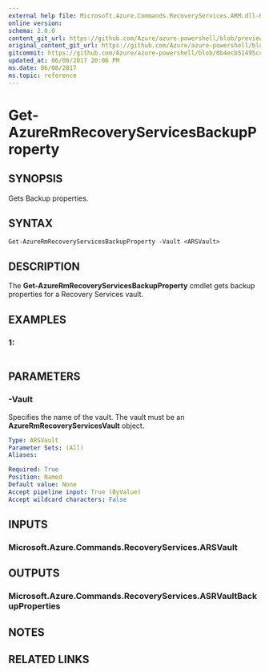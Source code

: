 ```yaml
---
external help file: Microsoft.Azure.Commands.RecoveryServices.ARM.dll-Help.xml
online version:
schema: 2.0.0
content_git_url: https://github.com/Azure/azure-powershell/blob/preview/src/ResourceManager/RecoveryServices/Commands.RecoveryServices/help/Get-AzureRmRecoveryServicesBackupProperty.md
original_content_git_url: https://github.com/Azure/azure-powershell/blob/preview/src/ResourceManager/RecoveryServices/Commands.RecoveryServices/help/Get-AzureRmRecoveryServicesBackupProperty.md
gitcommit: https://github.com/Azure/azure-powershell/blob/0b4ecb51495cc4a808ac05ad5254511b7140362b
updated_at: 06/08/2017 20:06 PM
ms.date: 06/08/2017
ms.topic: reference
---
```


# Get-AzureRmRecoveryServicesBackupProperty

## SYNOPSIS
Gets Backup properties.

## SYNTAX

```
Get-AzureRmRecoveryServicesBackupProperty -Vault <ARSVault>
```

## DESCRIPTION
The **Get-AzureRmRecoveryServicesBackupProperty** cmdlet gets backup properties for a Recovery Services vault.

## EXAMPLES

### 1:
```
```

## PARAMETERS

### -Vault
Specifies the name of the vault.
The vault must be an **AzureRmRecoveryServicesVault** object.

```yaml
Type: ARSVault
Parameter Sets: (All)
Aliases: 

Required: True
Position: Named
Default value: None
Accept pipeline input: True (ByValue)
Accept wildcard characters: False
```

## INPUTS

### Microsoft.Azure.Commands.RecoveryServices.ARSVault


## OUTPUTS

### Microsoft.Azure.Commands.RecoveryServices.ASRVaultBackupProperties


## NOTES

## RELATED LINKS


